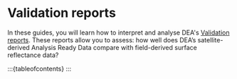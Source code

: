 # Validation reports

In these guides, you will learn how to interpret and analyse DEA's [Validation reports](/validation/). These reports allow you to assess: how well does DEA’s satellite-derived Analysis Ready Data compare with field-derived surface reflectance data?

:::{tableofcontents}
:::
